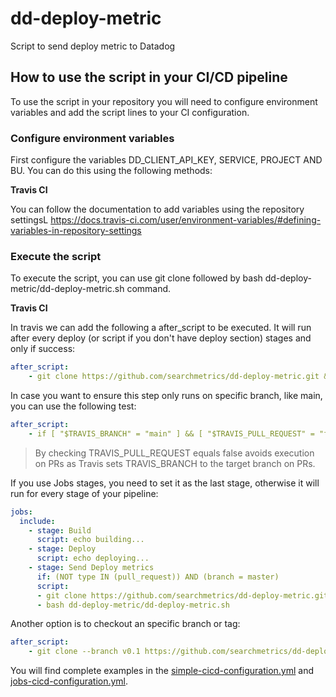 # dd-deploy-metric
Script to send deploy metric to Datadog
## How to use the script in your CI/CD pipeline
To use the script in your repository you will need to configure environment variables and add the script lines to your CI configuration.
### Configure environment variables
First configure the variables DD_CLIENT_API_KEY, SERVICE, PROJECT AND BU. You can do this using the following methods:

**Travis CI**

You can follow the documentation to add variables using the repository settingsL
https://docs.travis-ci.com/user/environment-variables/#defining-variables-in-repository-settings

### Execute the script
To execute the script, you can use git clone followed by bash dd-deploy-metric/dd-deploy-metric.sh command.

**Travis CI**

In travis we can add the following a after_script to be executed. It will run after every deploy (or script if you don't have deploy section) stages and only if success:
```yaml
after_script:
    - git clone https://github.com/searchmetrics/dd-deploy-metric.git && bash dd-deploy-metric/dd-deploy-metric.sh
```
In case you want to ensure this step only runs on specific branch, like main, you can use the following test:
```yaml
after_script:
    - if [ "$TRAVIS_BRANCH" = "main" ] && [ "$TRAVIS_PULL_REQUEST" = "false" ]; then git clone https://github.com/searchmetrics/dd-deploy-metric.git ; bash dd-deploy-metric/dd-deploy-metric.sh; fi
```
> By checking TRAVIS_PULL_REQUEST equals false avoids execution on PRs as Travis sets TRAVIS_BRANCH to the target branch on PRs.

If you use Jobs stages, you need to set it as the last stage, otherwise it will run for every stage of your pipeline:
```yaml
jobs:
  include:
    - stage: Build
      script: echo building...
    - stage: Deploy
      script: echo deploying...
    - stage: Send Deploy metrics
      if: (NOT type IN (pull_request)) AND (branch = master)
      script:
      - git clone https://github.com/searchmetrics/dd-deploy-metric.git
      - bash dd-deploy-metric/dd-deploy-metric.sh
```

Another option is to checkout an specific branch or tag:
```yaml
after_script:
    - git clone --branch v0.1 https://github.com/searchmetrics/dd-deploy-metric.git && bash dd-deploy-metric/dd-deploy-metric.sh
```

You will find complete examples in the [simple-cicd-configuration.yml](simple-cicd-configuration.yml) and [jobs-cicd-configuration.yml](jobs-cicd-configuration.yml).

